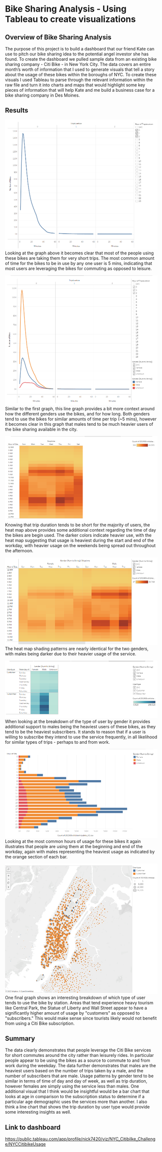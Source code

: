# Bike Sharing Analysis - Using Tableau to create visualizations 

## Overview of Bike Sharing Analysis

The purpose of this project is to build a dashboard that our friend Kate can use to pitch our bike sharing idea to the potential angel investor she has found.  To create the dashboard we pulled sample data from an existing bike sharing company - Citi Bike - in New York City.  The data covers an entire month’s worth of information that I used to generate visuals that tell a story about the usage of these bikes within the boroughs of NYC. To create these visuals I used Tableau to parse through the relevant information within the raw file and turn it into charts and maps that would highlight some key pieces of information that will help Kate and me build a business case for a bike sharing company in Des Moines.     

## Results 
![](https://github.com/NRFlood/Bike_Sharing/blob/main/Checkout%20Times%20-%20For%20Users.PNG)
Looking at the graph above it becomes clear that most of the people using these bikes are taking them for very short trips.  The most common amount of time for the bikes to be in use by any one user is 5 mins, indicating that most users are leveraging the bikes for commuting as opposed to leisure.

![](https://github.com/NRFlood/Bike_Sharing/blob/main/Checkout%20Times%20-%20By%20Gender.PNG)
Similar to the first graph, this line graph provides a bit more context around how the different genders use the bikes, and for how long.  Both genders tend to use the bikes for similar amounts of time per trip (~5 mins), however it becomes clear in this graph that males tend to be much heavier users of the bike sharing available in the city. 

![](https://github.com/NRFlood/Bike_Sharing/blob/main/Trips%20by%20Weekday%20-%20Each%20Hour.PNG)
Knowing that trip duration tends to be short for the majority of users, the heat map above provides some additional context regarding the time of day the bikes are begin used. The darker colors indicate heavier use, with the heat map suggesting that usage is heaviest during the start and end of the workday, with heavier usage on the weekends being spread out throughout the afternoon.

![](https://github.com/NRFlood/Bike_Sharing/blob/main/Trips%20by%20Gender%20-%20Weekday%20Each%20Hour.PNG)
The heat map shading patterns are nearly identical for the two genders, with males being darker due to their heavier usage of the service.

![](https://github.com/NRFlood/Bike_Sharing/blob/main/Trips%20by%20Gender%20-%20By%20Weekday.PNG)
When looking at the breakdown of the type of user by gender it provides additional support to males being the heaviest users of these bikes, as they tend to be the heaviest subscribers.  It stands to reason that if a user is willing to subscribe they intend to use the service frequently, in all likelihood for similar types of trips - perhaps to and from work.

![](https://github.com/NRFlood/Bike_Sharing/blob/main/August%20Peak%20Hours%20-%20By%20Gender.PNG)
Looking at the most common hours of usage for these bikes it again illustrates that people are using them at the beginning and end of the workday, again with males representing the heaviest usage as indicated by the orange section of each bar. 

![](https://github.com/NRFlood/Bike_Sharing/blob/main/Usertype%20-%20By%20Location.PNG)
One final graph shows an interesting breakdown of which type of user tends to use the bike by station.  Areas that tend experience heavy tourism like Central Park, the Statue of Liberty and Wall Street appear to have a significantly higher amount of usage by "customers" as opposed to "subscribers."  This would make sense since tourists likely would not benefit from using a Citi Bike subscription.

## Summary
The data clearly demonstrates that people leverage the Citi Bike services for short commutes around the city rather than leisurely rides. In particular people appear to be using the bikes as a source to commute to and from work during the weekday.  The data further demonstrates that males are the heaviest users based on the number of trips taken by a male, and the number of subscribers that are male.  Usage patterns by gender tend to be similar in terms of time of day and day of week, as well as trip duration, however females are simply using the service less than males.  One additional visual that I think would be insightful would be a bar chart that looks at age in comparison to the subscription status to determine if a particular age demographic uses the services more than another.  I also think a line chart that shows the trip duration by user type would provide some interesting insights as well.

## Link to dashboard
https://public.tableau.com/app/profile/nick7420/viz/NYC_Citibilke_Challenge/NYCCitibikeUsage
